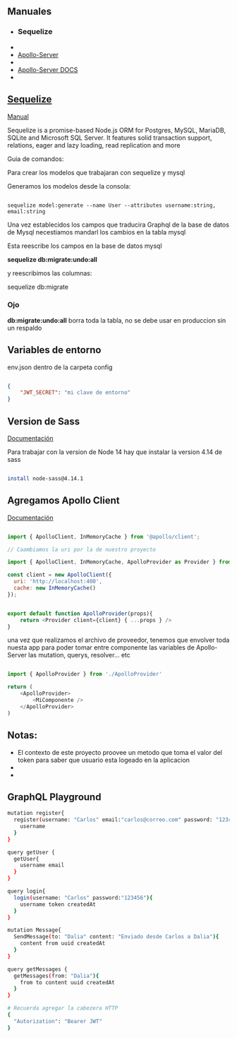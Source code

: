 ## Manuales


<ul>
<li><a><h3>Sequelize</h3><li>
<li><a href="https://github.com/apollographql/apollo-server">Apollo-Server<li>
<li><a href="https://www.apollographql.com/docs/apollo-server/getting-started/">Apollo-Server DOCS<li>
</ul>

## Sequelize
[Manual](https://sequelize.org/master/index.html)

Sequelize is a promise-based Node.js ORM for Postgres, MySQL, MariaDB, SQLite and Microsoft SQL Server. It features solid transaction support, relations, eager and lazy loading, read replication and more

Guia de comandos: 

Para crear los modelos que trabajaran con sequelize y mysql 

Generamos los modelos desde la consola: 

````shell

sequelize model:generate --name User --attributes username:string, email:string

````

Una vez establecidos los campos que traducira Graphql de la base de datos de Mysql necestiamos mandarl los cambios en la tabla mysql 

Esta reescribe los campos en la base de datos mysql 

<strong>sequelize db:migrate:undo:all</strong>

y reescribimos las columnas: 

sequelize db:migrate 

<h3>Ojo</h3> <strong>db:migrate:undo:all</strong> borra toda la tabla, no se debe usar en produccion sin un respaldo


## Variables de entorno

env.json dentro de la carpeta config

````json

{
    "JWT_SECRET": "mi clave de entorno"
}

````


## Version de Sass
[Documentación](https://github.com/sass/node-sass)

Para trabajar con la version de Node 14 hay que instalar la version 4.14 de sass

```` bash

install node-sass@4.14.1

````

## Agregamos Apollo Client

[Documentación](https://www.apollographql.com/docs/react/get-started/)

```` javascript

import { ApolloClient, InMemoryCache } from '@apollo/client';

// Caambiamos la uri por la de nuestro proyecto

import { ApolloClient, InMemoryCache, ApolloProvider as Provider } from '@apollo/client';

const client = new ApolloClient({
  uri: 'http://localhost:400',
  cache: new InMemoryCache()
});


export default function ApolloProvider(props){
    return <Provider client={client} { ...props } />
}

````

una vez que realizamos el archivo de proveedor, tenemos que envolver toda nuesta app para poder tomar entre componente las variables de Apollo-Server
las mutation, querys, resolver... etc


```` javascript

import { ApolloProvider } from './ApolloProvider'

return (
    <ApolloProvider>
        <MiComponente />
    </ApolloProvider>
)

```` 


## Notas: 

<ul>
<li>El contexto de este proyecto proovee un metodo que toma el valor del token para saber que usuario esta logeado en la aplicacion</li>
<li></li>
<li></li>
</ul>


## GraphQL Playground

```` bash 
mutation register{
  register(username: "Carlos" email:"carlos@correo.com" password: "123456" confirmPassword: "123456"){
    username
  }
}

query getUser {
  getUser{
    username email
  }
}

query login{
  login(username: "Carlos" password:"123456"){
    username token createdAt
  }
}

mutation Message{
  SendMessage(to: "Dalia" content: "Enviado desde Carlos a Dalia"){
    content from uuid createdAt
  }
}

query getMessages {
  getMessages(from: "Dalia"){
    from to content uuid createdAt
  } 
}

# Recuerda agregar la cabezera HTTP
{
  "Autorization": "Bearer JWT"
}


```` 
